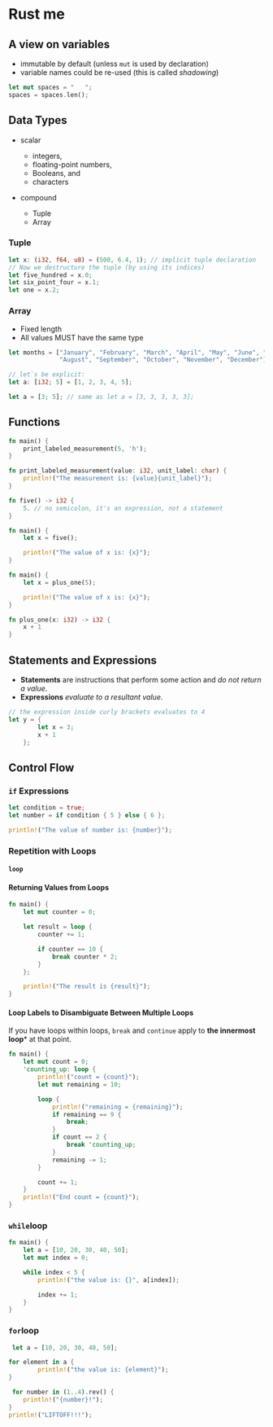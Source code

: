 # Rust me

## A view on variables

- immutable by default (unless ```mut``` is used by declaration)
- variable names could be re-used (this is called <var>shadowing</var>)

```rust
let mut spaces = "   ";
spaces = spaces.len();
```

## Data Types

- scalar
  - integers,
  - floating-point numbers,
  - Booleans, and
  - characters

- compound
  - Tuple
  - Array

### Tuple

```rust
let x: (i32, f64, u8) = (500, 6.4, 1); // implicit tuple declaration
// Now we destructure the tuple (by using its indices)
let five_hundred = x.0;
let six_point_four = x.1;
let one = x.2;
```

### Array

- Fixed length
- All values MUST have the same type

```rust
let months = ["January", "February", "March", "April", "May", "June", "July",
              "August", "September", "October", "November", "December"];

// let`s be explicit:
let a: [i32; 5] = [1, 2, 3, 4, 5];

let a = [3; 5]; // same as let a = [3, 3, 3, 3, 3];

```

## Functions

```rust
fn main() {
    print_labeled_measurement(5, 'h');
}

fn print_labeled_measurement(value: i32, unit_label: char) {
    println!("The measurement is: {value}{unit_label}");
}

fn five() -> i32 {
    5. // no semicolon, it's an expression, not a statement
}

fn main() {
    let x = five();

    println!("The value of x is: {x}");
}

fn main() {
    let x = plus_one(5);

    println!("The value of x is: {x}");
}

fn plus_one(x: i32) -> i32 {
    x + 1
}
```

## Statements and Expressions

- **Statements** are instructions that perform some action and *do not return a value*.
- **Expressions** *evaluate to a resultant value*.

```rust
// the expression inside curly brackets evaluates to 4
let y = {
        let x = 3;
        x + 1
    };

````

## Control Flow

### ```if``` Expressions

```rust
let condition = true;
let number = if condition { 5 } else { 6 };

println!("The value of number is: {number}");

```

### Repetition with Loops

#### ```loop```

#### Returning Values from Loops

```rust
fn main() {
    let mut counter = 0;

    let result = loop {
        counter += 1;

        if counter == 10 {
            break counter * 2;
        }
    };

    println!("The result is {result}");
}
```

#### Loop Labels to Disambiguate Between Multiple Loops

If you have loops within loops, ```break``` and ```continue``` apply to **the innermost loop*** at that point.

```rust
fn main() {
    let mut count = 0;
    'counting_up: loop {
        println!("count = {count}");
        let mut remaining = 10;

        loop {
            println!("remaining = {remaining}");
            if remaining == 9 {
                break;
            }
            if count == 2 {
                break 'counting_up;
            }
            remaining -= 1;
        }

        count += 1;
    }
    println!("End count = {count}");
}

```

### ```while```loop

```rust
fn main() {
    let a = [10, 20, 30, 40, 50];
    let mut index = 0;

    while index < 5 {
        println!("the value is: {}", a[index]);

        index += 1;
    }
}

```

### ```for```loop

```rust
 let a = [10, 20, 30, 40, 50];

for element in a {
        println!("the value is: {element}");
}

```

```rust
 for number in (1..4).rev() {
    println!("{number}!");
}
println!("LIFTOFF!!!");
```
